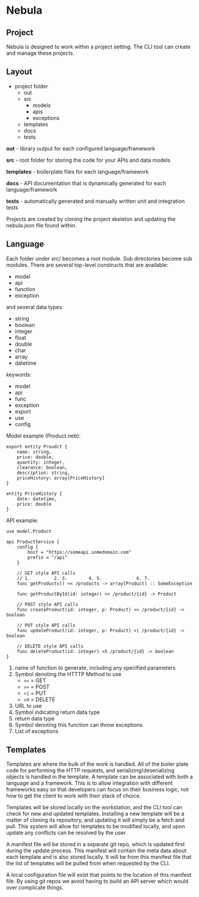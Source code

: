 Nebula
======

Project
-------
Nebula is designed to work within a project setting. The CLI tool can create and manage these projects. 

Layout
------
* project folder
    * out
    * src
        * models
        * apis
        * exceptions
    * templates
    * docs
    * tests

**out** - library output for each configured language/framework

**src** - root folder for storing the code for your APIs and data models

**templates** - boilerplate files for each language/framework

**docs** - API documentation that is dynamically generated for each language/framework

**tests** - automatically generated and manually written unit and integration tests

Projects are created by cloning the project skeleton and updating the nebula.json file found within.

Language
--------
Each folder under src/ becomes a root module. Sub directories become sub modules. There are several top-level constructs that are available:
* model
* api
* function
* exception

and several data types:
* string
* boolean
* integer
* float
* double
* char
* array
* datetime

keywords:
* model
* api
* func
* exception
* export
* use
* config

Model example (Product.neb):
```
export entity Proudct {
    name: string,
    price: double,
    quantity: integer,
    clearance: boolean,
    description: string,
    priceHistory: array[PriceHistory]
}

entity PriceHistory {
    date: datetime,
    price: double
}
```

API example:
```
use model.Product

api ProductService {
    config {
        host = "https://someapi.somedomain.com"
        prefix = "/api"
    }

    // GET style API calls
    // 1.         2. 3.        4. 5.             6. 7.
    func getProducts() << /products -> array[Product] :: SomeException

    func getProductById(id: integer) << /product/{id} -> Product

    // POST style API calls
    func createProduct(id: integer, p: Product) >> /product/{id} -> boolean

    // PUT style API calls
    func updateProduct(id: integer, p: Product) >| /product/{id} -> boolean

    // DELETE style API calls
    func deleteProduct(id: integer) >X /product/{id} -> boolean
}
```

1. name of function to generate, including any specified parameters
2. Symbol denoting the HTTTP Method to use
    * `<<` = GET
    * `>>` = POST
    * `>|` = PUT
    * `>X` = DELETE
3. URL to use
4. Symbol indicating return data type
5. return data type
6. Symbol denoting this function can throw exceptions
7. List of exceptions

Templates
---------
Templates are where the bulk of the work is handled. All of the boiler plate code for performing the HTTP requests, and serializing/deserializing objects is handled in the template. A template can be associated with both a language and a framework. This is to allow integration with different frameworks easy so that developers can focus on their business logic, not how to get the client to work with their stack of choice.

Templates will be stored locally on the workstation, and the CLI tool can check for new and updated templates. Installing a new template will be a matter of cloning its repository, and updating it will simply be a fetch and pull. This system will allow for templates to be modified locally, and upon update any conflicts can be resolved by the user. 

A manifest file will be stored in a separate git repo, which is updated first during the update process. This manifest will contain the meta data about each template and is also stored locally. It will be from this manifest file that the list of templates will be pulled from when requested by the CLI.

A local configuration file will exist that points to the location of this manifest file. By using git repos we avoid having to build an API server which would over complicate things.